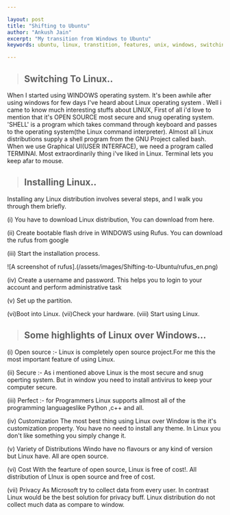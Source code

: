 ```yaml
---

layout:	post
title: "Shifting to Ubuntu"
author: "Ankush Jain"
excerpt: "My transition from Windows to Ubuntu"
keywords: ubuntu, linux, transtition, features, unix, windows, switching, comparison

---
```

> ## Switching To Linux..

When I started using  WINDOWS operating system. It's been awhile after using windows for few days I've heard about Linux operating system . Well i came to know much interesting stuffs about LINUX, First of all i'd love to mention that it's OPEN SOURCE most secure and snug operating system.
'SHELL' is a program which takes command through keyboard and passes to the operating system(the Linux command interpreter). Almost all Linux distributions supply a shell program from the GNU Project called bash.
When we use Graphical UI(USER INTERFACE), we need a program called TERMINAl. Most extraordinarily thing i've liked in Linux. Terminal lets you keep afar to mouse.

> ## Installing Linux..

Installing any Linux distribution involves several steps, and I walk you through them briefly.

(i)  You have to download Linux distribution, You can download from here.

(ii) Create bootable flash drive in WINDOWS using Rufus. You can download the rufus from google

(iii) Start the installation process.

![A screenshot of rufus].(/assets/images/Shifting-to-Ubuntu/rufus_en.png)

(iv) Create a username and password. This helps you to login to your account and perform administrative task
                   


(v)  Set up the partition.
                    
(vi)Boot into Linux.
(vii)Check your hardware.
(viii) Start using Linux.              

> ## Some highlights of Linux over Windows...

(i) Open source :- Linux is completely open source project.For me this the most important feature of using Linux.

(ii) Secure :-  As i mentioned above Linux is the most secure and snug operting system. But in window you need to install antivirus to keep your computer secure.

(iii) Perfect :- for Programmers Linux supports allmost all of the programming languageslike Python ,c++ and all.

(iv) Customization The most best thing using Linux over Window is the it's customization property. You have no need to install any theme. In Linux you don't like something you simply change it.

(v)  Variety of Distributions Windo have no flavours or any kind of version but Linux have. All are open source.

(vi) Cost With the fearture of open source, Linux is free of cost!. All distribution of LInux is open source and free of cost.

(vii) Privacy As Microsoft try to collect data from every user. In contrast Linux would be the best solution for privacy buff. Linux distribution do not collect much data as compare to window.
